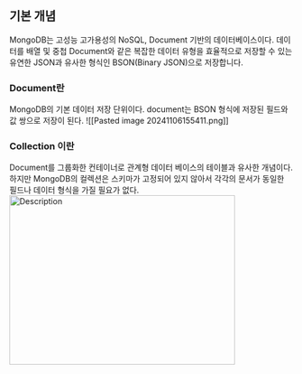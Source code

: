 ## 기본 개념
MongoDB는 고성능 고가용성의 NoSQL, Document 기반의 데이터베이스이다.
데이터를 배열 및 중첩 Document와 같은 복잡한 데이터 유형을 효율적으로 저장할 수 있는 유연한 JSON과 유사한 형식인 BSON(Binary JSON)으로 저장합니다.

### Document란
MongoDB의 기본 데이터 저장 단위이다.
document는 BSON 형식에 저장된 필드와 값 쌍으로 저장이 된다.
![[Pasted image 20241106155411.png]]

### Collection 이란
Document를 그룹화한 컨테이너로 관계형 데이터 베이스의 테이블과 유사한 개념이다.
하지만 MongoDB의 컬렉션은 스키마가 고정되어 있지 않아서 각각의 문서가 동일한 필드나 데이터 형식을 가질 필요가 없다.
<img src="Pasted image 20241106155821.png" alt="Description" width="400" height="300" style="float: left; margin-right: 10000px;">
